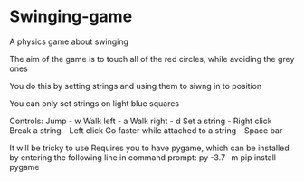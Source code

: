 # Swinging-game
A physics game about swinging

The aim of the game is to touch all of the red circles, while avoiding the grey ones

You do this by setting strings and using them to siwng in to position

You can only set strings on light blue squares

Controls:
Jump - w
Walk left - a
Walk right - d
Set a string - Right click
Break a string - Left click
Go faster while attached to a string - Space bar

It will be tricky to use
Requires you to have pygame, which can be installed by entering the following line in command prompt:
py -3.7 -m pip install pygame
